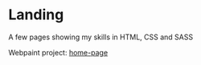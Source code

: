 # Landing
A few pages showing my skills in HTML, CSS and SASS

Webpaint project: [home-page](https://mariukhin.github.io/Landing/webpaint/build/index.html)
